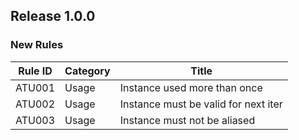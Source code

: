 ## Release 1.0.0

### New Rules

| Rule ID | Category | Title                                |
|---------|----------|--------------------------------------|
| ATU001  | Usage    | Instance used more than once         |
| ATU002  | Usage    | Instance must be valid for next iter |
| ATU003  | Usage    | Instance must not be aliased         |

